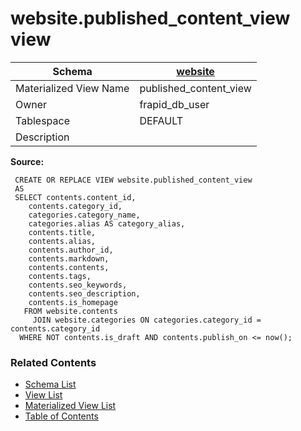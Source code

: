 # website.published_content_view view

| Schema | [website](../../schemas/website.md) |
| ------ | ----------------------------------------------- |
| Materialized View Name | published_content_view |
| Owner | frapid_db_user |
| Tablespace | DEFAULT |
| Description |  |

**Source:**

```plpgsql
 CREATE OR REPLACE VIEW website.published_content_view
 AS
 SELECT contents.content_id,
    contents.category_id,
    categories.category_name,
    categories.alias AS category_alias,
    contents.title,
    contents.alias,
    contents.author_id,
    contents.markdown,
    contents.contents,
    contents.tags,
    contents.seo_keywords,
    contents.seo_description,
    contents.is_homepage
   FROM website.contents
     JOIN website.categories ON categories.category_id = contents.category_id
  WHERE NOT contents.is_draft AND contents.publish_on <= now();
```


### Related Contents
* [Schema List](../../schemas.md)
* [View List](../../views.md)
* [Materialized View List](../../materialized-views.md)
* [Table of Contents](../../README.md)

